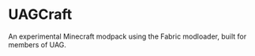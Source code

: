 # UAGCraft

An experimental Minecraft modpack using the Fabric modloader, built for members of UAG.
